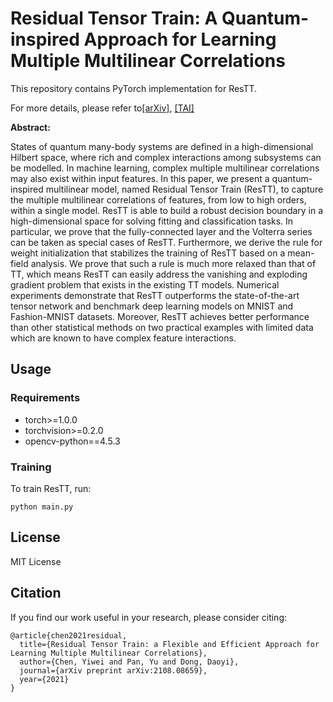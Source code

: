 # Residual Tensor Train: A Quantum-inspired Approach for Learning Multiple Multilinear Correlations

This repository contains PyTorch implementation for ResTT.

For more details, please refer to[[arXiv]](https://arxiv.org/abs/2108.08659), [[TAI]](https://ieeexplore.ieee.org/document/9842296)

**Abstract:**

States of quantum many-body systems are defined in a high-dimensional Hilbert space, where rich and complex interactions among subsystems can be modelled. In machine learning, complex multiple multilinear correlations may also exist within input features. In this paper, we present a quantum-inspired multilinear model, named Residual Tensor Train (ResTT), to capture the multiple multilinear correlations of features, from low to high orders, within a single model. ResTT is able to build a robust decision boundary in a high-dimensional space for solving fitting and classification tasks. In particular, we prove that the fully-connected layer and the Volterra series can be taken as special cases of ResTT. Furthermore, we derive the rule for weight initialization that stabilizes the training of ResTT based on a mean-field analysis. We prove that such a rule is much more relaxed than that of TT, which means ResTT can easily address the vanishing and exploding gradient problem that exists in the existing TT models. Numerical experiments demonstrate that ResTT outperforms the state-of-the-art tensor network and benchmark deep learning models on MNIST and Fashion-MNIST datasets. Moreover, ResTT achieves better performance than other statistical methods on two practical examples with limited data which are known to have complex feature interactions.

## Usage

### Requirements

- torch>=1.0.0
- torchvision>=0.2.0
- opencv-python==4.5.3


### Training

To train ResTT, run:
```
python main.py
```

## License
MIT License

## Citation
If you find our work useful in your research, please consider citing:
```
@article{chen2021residual,
  title={Residual Tensor Train: a Flexible and Efficient Approach for Learning Multiple Multilinear Correlations},
  author={Chen, Yiwei and Pan, Yu and Dong, Daoyi},
  journal={arXiv preprint arXiv:2108.08659},
  year={2021}
}
```
